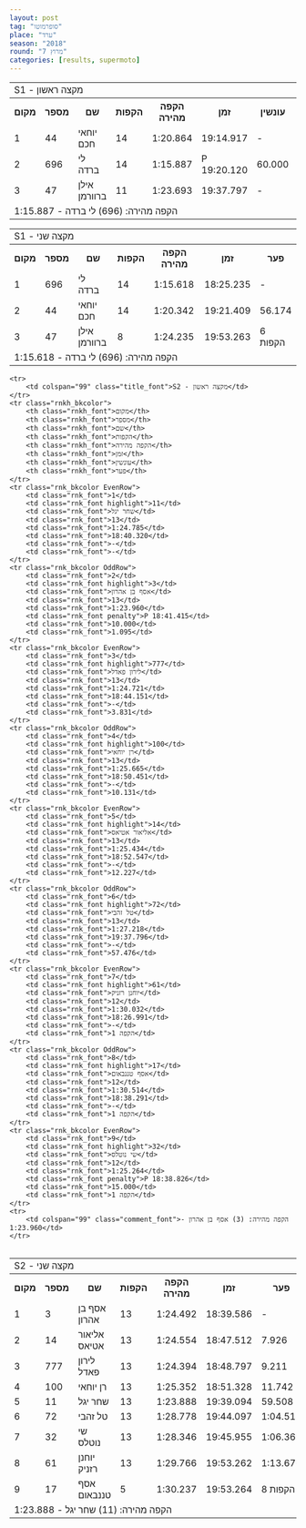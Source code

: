 ```yaml
---
layout: post
tag: "סופרמוטו"
place: "ערד"
season: "2018"
round: "מרוץ 7"
categories: [results, supermoto]
---
```

<table class="line_color">
    <tr>
        <td colspan="99" class="title_font">S1 - מקצה ראשון</td>
    </tr>
    <tr class="rnkh_bkcolor">
        <th class="rnkh_font">מקום</th>
        <th class="rnkh_font">מספר</th>
        <th class="rnkh_font">שם</th>
        <th class="rnkh_font">הקפות</th>
        <th class="rnkh_font">הקפה מהירה</th>
        <th class="rnkh_font">זמן</th>
        <th class="rnkh_font">עונשין</th>
        <th class="rnkh_font">פער</th>
    </tr>
    <tr class="rnk_bkcolor OddRow">
        <td class="rnk_font">1</td>
        <td class="rnk_font">44</td>
        <td class="rnk_font">יוחאי חכם</td>
        <td class="rnk_font">14</td>
        <td class="rnk_font">1:20.864</td>
        <td class="rnk_font">19:14.917</td>
        <td class="rnk_font">-</td>
        <td class="rnk_font">-</td>
    </tr>
    <tr class="rnk_bkcolor EvenRow">
        <td class="rnk_font">2</td>
        <td class="rnk_font">696</td>
        <td class="rnk_font">לי ברדה</td>
        <td class="rnk_font">14</td>
        <td class="rnk_font">1:15.887</td>
        <td class="rnk_font penalty">P 19:20.120</td>
        <td class="rnk_font">60.000</td>
        <td class="rnk_font">5.203</td>
    </tr>    
    <tr class="rnk_bkcolor OddRow">
        <td class="rnk_font">3</td>
        <td class="rnk_font">47</td>
        <td class="rnk_font">אילן ברוורמן</td>
        <td class="rnk_font">11</td>
        <td class="rnk_font">1:23.693</td>
        <td class="rnk_font">19:37.797</td>
        <td class="rnk_font">-</td>
        <td class="rnk_font">3 הקפות</td>
    </tr>
    <tr>
        <td colspan="99" class="comment_font">הקפה מהירה: (696) לי ברדה - 1:15.887</td>
    </tr>

</table>
<table class="line_color">
    <tr>
        <td colspan="99" class="title_font">S1 - מקצה שני</td>
    </tr>
    <tr class="rnkh_bkcolor">
        <th class="rnkh_font">מקום</th>
        <th class="rnkh_font">מספר</th>
        <th class="rnkh_font">שם</th>
        <th class="rnkh_font">הקפות</th>
        <th class="rnkh_font">הקפה מהירה</th>
        <th class="rnkh_font">זמן</th>
        <th class="rnkh_font">פער</th>
    </tr>
    <tr class="rnk_bkcolor OddRow">
        <td class="rnk_font">1</td>
        <td class="rnk_font highlight">696</td>
        <td class="rnk_font">לי ברדה</td>
        <td class="rnk_font">14</td>
        <td class="rnk_font">1:15.618</td>
        <td class="rnk_font">18:25.235</td>
        <td class="rnk_font">-</td>
    </tr>
    <tr class="rnk_bkcolor EvenRow">
        <td class="rnk_font">2</td>
        <td class="rnk_font highlight">44</td>
        <td class="rnk_font">יוחאי חכם</td>
        <td class="rnk_font">14</td>
        <td class="rnk_font">1:20.342</td>
        <td class="rnk_font">19:21.409</td>
        <td class="rnk_font">56.174</td>
    </tr>
    <tr class="rnk_bkcolor OddRow">
        <td class="rnk_font">3</td>
        <td class="rnk_font highlight">47</td>
        <td class="rnk_font">אילן ברוורמן</td>
        <td class="rnk_font">8</td>
        <td class="rnk_font">1:24.235</td>
        <td class="rnk_font">19:53.263</td>
        <td class="rnk_font">6 הקפות</td>
    </tr>
    <tr>
        <td colspan="99" class="comment_font">הקפה מהירה: (696) לי ברדה - 1:15.618</td>
    </tr>
</table>
<table class="line_color">

    <tr>
        <td colspan="99" class="title_font">S2 - מקצה ראשון</td>
    </tr>
    <tr class="rnkh_bkcolor">
        <th class="rnkh_font">מקום</th>
        <th class="rnkh_font">מספר</th>
        <th class="rnkh_font">שם</th>
        <th class="rnkh_font">הקפות</th>
        <th class="rnkh_font">הקפה מהירה</th>
        <th class="rnkh_font">זמן</th>
        <th class="rnkh_font">עונשין</th>
        <th class="rnkh_font">פער</th>
    </tr>
    <tr class="rnk_bkcolor EvenRow">
        <td class="rnk_font">1</td>
        <td class="rnk_font highlight">11</td>
        <td class="rnk_font">שחר יגל</td>
        <td class="rnk_font">13</td>
        <td class="rnk_font">1:24.785</td>
        <td class="rnk_font">18:40.320</td>
        <td class="rnk_font">-</td>
        <td class="rnk_font">-</td>
    </tr>
    <tr class="rnk_bkcolor OddRow">
        <td class="rnk_font">2</td>
        <td class="rnk_font highlight">3</td>
        <td class="rnk_font">אסף בן אהרון</td>
        <td class="rnk_font">13</td>
        <td class="rnk_font">1:23.960</td>
        <td class="rnk_font penalty">P 18:41.415</td>
        <td class="rnk_font">10.000</td>
        <td class="rnk_font">1.095</td>
    </tr>
    <tr class="rnk_bkcolor EvenRow">
        <td class="rnk_font">3</td>
        <td class="rnk_font highlight">777</td>
        <td class="rnk_font">לירון פאדל</td>
        <td class="rnk_font">13</td>
        <td class="rnk_font">1:24.721</td>
        <td class="rnk_font">18:44.151</td>
        <td class="rnk_font">-</td>
        <td class="rnk_font">3.831</td>
    </tr>
    <tr class="rnk_bkcolor OddRow">
        <td class="rnk_font">4</td>
        <td class="rnk_font highlight">100</td>
        <td class="rnk_font">רן יוחאי</td>
        <td class="rnk_font">13</td>
        <td class="rnk_font">1:25.665</td>
        <td class="rnk_font">18:50.451</td>
        <td class="rnk_font">-</td>
        <td class="rnk_font">10.131</td>
    </tr>
    <tr class="rnk_bkcolor EvenRow">
        <td class="rnk_font">5</td>
        <td class="rnk_font highlight">14</td>
        <td class="rnk_font">אליאור אטיאס</td>
        <td class="rnk_font">13</td>
        <td class="rnk_font">1:25.434</td>
        <td class="rnk_font">18:52.547</td>
        <td class="rnk_font">-</td>
        <td class="rnk_font">12.227</td>
    </tr>
    <tr class="rnk_bkcolor OddRow">
        <td class="rnk_font">6</td>
        <td class="rnk_font highlight">72</td>
        <td class="rnk_font">טל זהבי</td>
        <td class="rnk_font">13</td>
        <td class="rnk_font">1:27.218</td>
        <td class="rnk_font">19:37.796</td>
        <td class="rnk_font">-</td>
        <td class="rnk_font">57.476</td>
    </tr>
    <tr class="rnk_bkcolor EvenRow">
        <td class="rnk_font">7</td>
        <td class="rnk_font highlight">61</td>
        <td class="rnk_font">יוחנן רזניק</td>
        <td class="rnk_font">12</td>
        <td class="rnk_font">1:30.032</td>
        <td class="rnk_font">18:26.991</td>
        <td class="rnk_font">-</td>
        <td class="rnk_font">1 הקפה</td>
    </tr>
    <tr class="rnk_bkcolor OddRow">
        <td class="rnk_font">8</td>
        <td class="rnk_font highlight">17</td>
        <td class="rnk_font">אסף טננבאום</td>
        <td class="rnk_font">12</td>
        <td class="rnk_font">1:30.514</td>
        <td class="rnk_font">18:38.291</td>
        <td class="rnk_font">-</td>
        <td class="rnk_font">1 הקפה</td>
    </tr>
    <tr class="rnk_bkcolor EvenRow">
        <td class="rnk_font">9</td>
        <td class="rnk_font highlight">32</td>
        <td class="rnk_font">שי נוטלס</td>
        <td class="rnk_font">12</td>
        <td class="rnk_font">1:25.264</td>
        <td class="rnk_font penalty">P 18:38.826</td>
        <td class="rnk_font">15.000</td>
        <td class="rnk_font">1 הקפה</td>
    </tr>
    <tr>
        <td colspan="99" class="comment_font">הקפה מהירה: (3) אסף בן אהרון - 1:23.960</td>
    </tr>
</table>
<table class="line_color">
    <tr>
        <td colspan="99" class="title_font">S2 - מקצה שני</td>
    </tr>
    <tr class="rnkh_bkcolor">
        <th class="rnkh_font">מקום</th>
        <th class="rnkh_font">מספר</th>
        <th class="rnkh_font">שם</th>
        <th class="rnkh_font">הקפות</th>
        <th class="rnkh_font">הקפה מהירה</th>
        <th class="rnkh_font">זמן</th>
        <th class="rnkh_font">פער</th>
    </tr>
    <tr class="rnk_bkcolor EvenRow">
        <td class="rnk_font">1</td>
        <td class="rnk_font highlight">3</td>
        <td class="rnk_font">אסף בן אהרון</td>
        <td class="rnk_font">13</td>
        <td class="rnk_font">1:24.492</td>
        <td class="rnk_font">18:39.586</td>
        <td class="rnk_font">-</td>
    </tr>
    <tr class="rnk_bkcolor OddRow">
        <td class="rnk_font">2</td>
        <td class="rnk_font highlight">14</td>
        <td class="rnk_font">אליאור אטיאס</td>
        <td class="rnk_font">13</td>
        <td class="rnk_font">1:24.554</td>
        <td class="rnk_font">18:47.512</td>
        <td class="rnk_font">7.926</td>
    </tr>
    <tr class="rnk_bkcolor EvenRow">
        <td class="rnk_font">3</td>
        <td class="rnk_font highlight">777</td>
        <td class="rnk_font">לירון פאדל</td>
        <td class="rnk_font">13</td>
        <td class="rnk_font">1:24.394</td>
        <td class="rnk_font">18:48.797</td>
        <td class="rnk_font">9.211</td>
    </tr>
    <tr class="rnk_bkcolor OddRow">
        <td class="rnk_font">4</td>
        <td class="rnk_font highlight">100</td>
        <td class="rnk_font">רן יוחאי</td>
        <td class="rnk_font">13</td>
        <td class="rnk_font">1:25.352</td>
        <td class="rnk_font">18:51.328</td>
        <td class="rnk_font">11.742</td>
    </tr>
    <tr class="rnk_bkcolor EvenRow">
        <td class="rnk_font">5</td>
        <td class="rnk_font highlight">11</td>
        <td class="rnk_font">שחר יגל</td>
        <td class="rnk_font">13</td>
        <td class="rnk_font">1:23.888</td>
        <td class="rnk_font">19:39.094</td>
        <td class="rnk_font">59.508</td>
    </tr>
    <tr class="rnk_bkcolor OddRow">
        <td class="rnk_font">6</td>
        <td class="rnk_font highlight">72</td>
        <td class="rnk_font">טל זהבי</td>
        <td class="rnk_font">13</td>
        <td class="rnk_font">1:28.778</td>
        <td class="rnk_font">19:44.097</td>
        <td class="rnk_font">1:04.511</td>
    </tr>
    <tr class="rnk_bkcolor EvenRow">
        <td class="rnk_font">7</td>
        <td class="rnk_font highlight">32</td>
        <td class="rnk_font">שי נוטלס</td>
        <td class="rnk_font">13</td>
        <td class="rnk_font">1:28.346</td>
        <td class="rnk_font">19:45.955</td>
        <td class="rnk_font">1:06.369</td>
    </tr>
    <tr class="rnk_bkcolor OddRow">
        <td class="rnk_font">8</td>
        <td class="rnk_font highlight">61</td>
        <td class="rnk_font">יוחנן רזניק</td>
        <td class="rnk_font">13</td>
        <td class="rnk_font">1:29.766</td>
        <td class="rnk_font">19:53.262</td>
        <td class="rnk_font">1:13.676</td>
    </tr>
    <tr class="rnk_bkcolor EvenRow">
        <td class="rnk_font">9</td>
        <td class="rnk_font highlight">17</td>
        <td class="rnk_font">אסף טננבאום</td>
        <td class="rnk_font">5</td>
        <td class="rnk_font">1:30.237</td>
        <td class="rnk_font">19:53.264</td>
        <td class="rnk_font">8 הקפות</td>
    </tr>
    <tr>
        <td colspan="99" class="comment_font">הקפה מהירה: (11) שחר יגל - 1:23.888</td>
    </tr>
</table>
